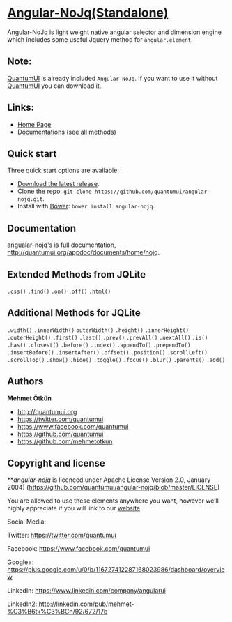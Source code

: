 # [Angular-NoJq(Standalone)](http://quantumui.org/appdoc/documents/home/nojq)
Angular-NoJq is light weight native angular selector and dimension engine which includes some useful Jquery method for `angular.element`.

## Note:
[QuantumUI](http://quantumui.org/) is already included `Angular-NoJq`. If you want to use it without [QuantumUI](http://quantumui.org/) you can download it.

## Links:

+ [Home Page](http://quantumui.org/)
+ [Documentations](http://quantumui.org/appdoc/documents/home/nojq) (see all methods)

## Quick start

Three quick start options are available:

- [Download the latest release](https://github.com/quantumui/angular-nojq/archive/master.zip).
- Clone the repo: `git clone https://github.com/quantumui/angular-nojq.git`.
- Install with [Bower](http://bower.io): `bower install angular-nojq`.


## Documentation

angualar-nojq's is full documentation, <http://quantumui.org/appdoc/documents/home/nojq>.

## Extended Methods from JQLite
`.css()`
`.find()`
`.on()`
`.off()`
`.html()`

## Additional Methods for JQLite
`.width()`
`.innerWidth()`
`outerWidth()`
`.height()`
`.innerHeight()`
`.outerHeight()`
`.first()`
`.last()`
`.prev()`
`.prevAll()`
`.nextAll()`
`.is()`
`.has()`
`.closest()`
`.before()`
`.index()`
`.appendTo()`
`.prependTo()`
`.insertBefore()`
`.insertAfter()`
`.offset()`
`.position()`
`.scrollLeft()`
`.scrollTop()`
`.show()`
`.hide()`
`.toggle()`
`.focus()`
`.blur()`
`.parents()`
`.add()`



## Authors

**Mehmet Ötkün**

+ <http://quantumui.org>
+ <https://twitter.com/quantumui>
+ <https://www.facebook.com/quantumui>
+ <https://github.com/quantumui>
+ <https://github.com/mehmetotkun>



## Copyright and license

***angular-nojq* is licenced under Apache License Version 2.0, January 2004)  (https://github.com/quantumui/angular-nojq/blob/master/LICENSE) 

You are allowed to use these elements anywhere you want, however we’ll highly appreciate if you will link to our [website](http://quantumui.org).



Social Media:

Twitter: <https://twitter.com/quantumui>

Facebook: <https://www.facebook.com/quantumui>

Google+: <https://plus.google.com/u/0/b/116727412287168023986/dashboard/overview>

LinkedIn: <https://www.linkedin.com/company/angularui>

LinkedIn2: <http://linkedin.com/pub/mehmet-%C3%B6tk%C3%BCn/92/672/17b>

